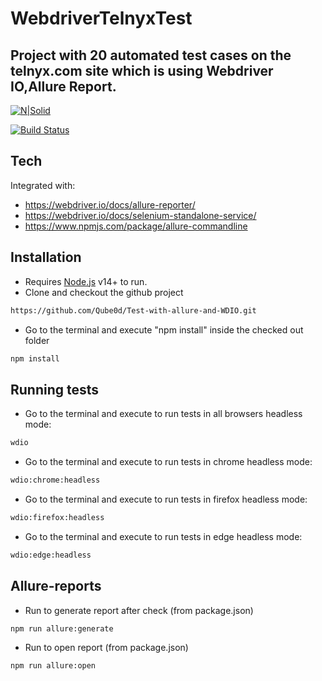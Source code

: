# WebdriverTelnyxTest

## Project with 20 automated test cases on the telnyx.com site which is using Webdriver IO,Allure Report.

[![N|Solid](https://avatars.githubusercontent.com/u/72550141?s=48&v=4)](https://nodesource.com/products/nsolid)

[![Build Status](https://travis-ci.org/joemccann/dillinger.svg?branch=master)](https://travis-ci.org/joemccann/dillinger)

## Tech

Integrated with:

- https://webdriver.io/docs/allure-reporter/
- https://webdriver.io/docs/selenium-standalone-service/
- https://www.npmjs.com/package/allure-commandline

## Installation

- Requires [Node.js](https://nodejs.org/) v14+ to run.
- Clone and checkout the github project

```sh
https://github.com/Qube0d/Test-with-allure-and-WDIO.git
```

- Go to the terminal and execute "npm install" inside the checked out folder

```sh
npm install
```

## Running tests

- Go to the terminal and execute to run tests in all browsers headless mode:

```sh
wdio
```

- Go to the terminal and execute to run tests in chrome headless mode:

```sh
wdio:chrome:headless
```

- Go to the terminal and execute to run tests in firefox headless mode:

```sh
wdio:firefox:headless
```

- Go to the terminal and execute to run tests in edge headless mode:

```sh
wdio:edge:headless
```

## Allure-reports

- Run to generate report after check (from package.json)

```sh
npm run allure:generate
```

- Run to open report (from package.json)

```sh
npm run allure:open
```
